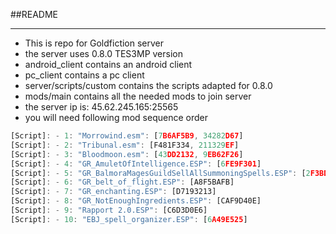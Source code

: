 ##README
***
* This is repo for Goldfiction server
* the server uses 0.8.0 TES3MP version
* android_client contains an android client
* pc_client contains a pc client
* server/scripts/custom contains the scripts adapted for 0.8.0
* mods/main contains all the needed mods to join server
* the server ip is: 45.62.245.165:25565
* you will need following mod sequence order
```js
[Script]: - 1: "Morrowind.esm": [7B6AF5B9, 34282D67]
[Script]: - 2: "Tribunal.esm": [F481F334, 211329EF]
[Script]: - 3: "Bloodmoon.esm": [43DD2132, 9EB62F26]
[Script]: - 4: "GR_AmuletOfIntelligence.ESP": [6FE9F301]
[Script]: - 5: "GR_BalmoraMagesGuildSellAllSummoningSpells.ESP": [2F3BDE9F]
[Script]: - 6: "GR_belt_of_flight.ESP": [A8F5BAFB]
[Script]: - 7: "GR_enchanting.ESP": [D7193213]
[Script]: - 8: "GR_NotEnoughIngredients.ESP": [CAF9D40E]
[Script]: - 9: "Rapport 2.0.ESP": [C6D3D0E6]
[Script]: - 10: "EBJ_spell_organizer.ESP": [6A49E525]
```